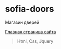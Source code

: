 # sofia-doors

Магазин дверей

[Главная страница сайта](https://ladmiv.github.io/sofia-doors/ "Магазин дверей")

> Html, Css, Jquery
